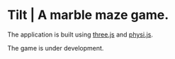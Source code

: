 # Tilt | A marble maze game.

The application is built using [three.js](https://github.com/mrdoob/three.js/) and [physi.js](https://github.com/chandlerprall/Physijs/).

The game is under development.
